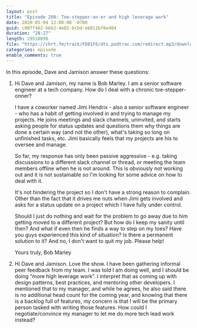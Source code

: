 ```yaml
---
layout: post
title: "Episode 208: Toe-stepper-on-er and high leverage work"
date: 2020-05-04 12:00:00 -0700
guid: c007f462-bbb2-4e02-bcbd-eb811bf6e404
duration: "28:27"
length: 29510898
file: "https://chrt.fm/track/FD81F6/dts.podtrac.com/redirect.mp3/download.softskills.audio/sse-208.mp3"
categories: episode
enable_comments: true
---
```


In this episode, Dave and Jamison answer these questions:

1. Hi Dave and Jamison, my name is Bob Marley. I am a senior software engineer at a tech company. How do I deal with a chronic toe-stepper-onner?
   
   I have a coworker named Jimi Hendrix - also a senior software engineer - who has a habit of getting involved in and trying to manage my projects. He joins meetings and slack channels, uninvited, and starts asking people for status updates and questions them why things are done a certain way (and not the other), what's taking so long on unfinished tasks, etc. Jimi basically feels that my projects are his to oversee and manage.
   
   So far, my response has only been passive aggressive - e.g. taking discussions to a different slack channel or thread, or meeting the team members offline when he is not around. This is obviously not working out and it is not sustainable so I'm looking for some advice on how to deal with it.
   
   It's not hindering the project so I don't have a strong reason to complain. Other than the fact that it drives me nuts when Jimi gets involved and asks for a status update on a project which I have fully under control.
   
   Should I just do nothing and wait for the problem to go away due to him getting moved to a different project? But how do I keep my sanity until then? And what if even then he finds a way to step on my toes? Have you guys experienced this kind of situation? Is there a permanent solution to it?   And no, I don't want to quit my job. Please help!
   
   Yours truly,
   Bob Marley


2. Hi Dave and Jamison. Love the show.
   I have been gathering informal peer feedback from my team. I was told I am doing well, and I should be doing “more high leverage work”. I interpret that as coming up with design patterns, best practices, and mentoring other developers. I mentioned that to my manager, and while he agrees, he also said there is no additional head count for the coming year, and knowing that there is a backlog full of features, my concern is that I will be the primary person tasked with writing those features. How could I negotiate/convince my manager to let me do more tech lead work instead? 
